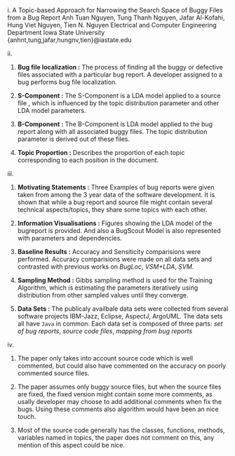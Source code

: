 i. A Topic-based Approach for Narrowing the Search Space of Buggy Files from a Bug Report Anh Tuan Nguyen, Tung Thanh Nguyen, Jafar Al-Kofahi, Hung Viet Nguyen, Tien N. Nguyen Electrical and Computer Engineering Department Iowa State University {anhnt,tung,jafar,hungnv,tien}@iastate.edu

ii.
   1. **Bug file localization :** 
     The process of finding all the buggy or defective files associated with a particular bug report.
     A developer assigned to a bug performs bug file localization.
   2. **S-Component :**
     The S-Component is a LDA model applied to a source file , which is influenced by the topic distribution parameter and other LDA model parameters.

   3. **B-Component :**
     The B-Component is LDA model applied to the bug report along with all associated buggy files. The topic distribution parameter is derived out of these files.
   
   4. **Topic Proportion :**
     Describes the proportion of each topic corresponding to each position in the document.

iii.
   1. **Motivating Statements :**
     Three Examples of bug reports were given taken from among the 3 year data of the software development. It is shown that while a bug report and source file might contain several technical aspects/topics, they share some topics with each other.


   2. **Information Visualisations :**
     Figures showing the LDA model of the bugreport is provided. And also a BugScout Model is also represented with parameters and dependencies.

   3. **Baseline Results :**
     Accuracy and Sensiticity comparisions were performed. Accuracy comparisions were made on all data sets and contrasted with previous works on *BugLoc*, *VSM+LDA*, *SVM*.

   4. **Sampling Method :**
     Gibbs sampling method is used for the Training Algorithm, which is estimating the parameters iteratively using distribution from other sampled values until they converge.

   5. **Data Sets :**
     The publicaly availbale data sets were collected from several software projects IBM-Jazz, Eclipse, AspectJ, ArgoUML. The data sets all have `Java` in common. Each data set is composed of three parts: *set of bug reports*, *source code files*, *mapping from bug reports*


iv.
  1. The paper only takes into account source code which is well commented, but could also have commented on the accuracy on poorly commented source files. 

  2. The paper assumes only buggy source files, but when the source files are fixed, the fixed version might contain some more comments, as usally developer may choose to add additional comments when fix the bugs. Using these comments also algorithm would have been an nice touch.

  3. Most of the source code generally has the classes, functions, methods, variables named in topics, the paper does not comment on this, any mention of this aspect could be nice.
